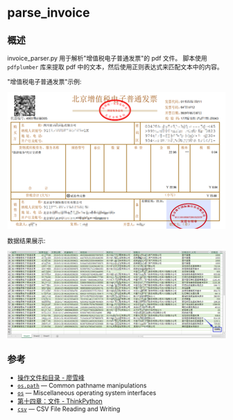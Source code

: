 # parse_invoice

## 概述

invoice_parser.py 用于解析"增值税电子普通发票"的 pdf 文件。
脚本使用 `pdfplumber` 库来提取 pdf 中的文本，然后使用正则表达式来匹配文本中的内容。

"增值税电子普通发票"示例:

![发票展示](README.assets/发票展示.png)

数据结果展示:

![数据展示](README.assets/数据展示.png)

## 参考

- [操作文件和目录 - 廖雪峰](https://www.liaoxuefeng.com/wiki/1016959663602400/1017623135437088)
- [`os.path`](https://docs.python.org/3/library/os.path.html#module-os.path) — Common pathname manipulations
- [`os`](https://docs.python.org/3/library/os.html#module-os) — Miscellaneous operating system interfaces
- [第十四章：文件 - ThinkPython](http://codingpy.com/books/thinkpython2/14-files.html#)
- [`csv`](https://docs.python.org/3/library/csv.html#module-csv) — CSV File Reading and Writing

